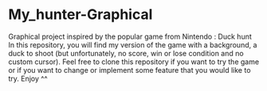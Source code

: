 # My_hunter-Graphical
Graphical project inspired by the popular game from Nintendo : Duck hunt
In this repository, you will find my version of the game with a background, a duck to shoot (but unfortunately, no score, win or lose condition and no custom cursor).
Feel free to clone this repository if you want to try the game or if you want to change or implement some feature that you would like to try.
Enjoy ^^
